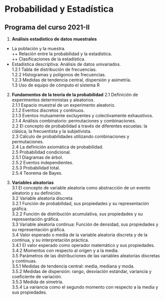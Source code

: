 # Probabilidad y Estadística  
## Programa del curso 2021-II  

1. **Análisis estadístico de datos muestrales**  
 + La población y la muestra.  
  ++ Relación entre la probabilidad y la estadística.  
  ++ Clasificaciones de la estadística.  
 + Estadística descriptiva: Análisis de datos univariados.  
  1.2.1 Tabla de distribución de frecuencias.  
  1.2.2 Histogramas y polígonos de frecuencias.  
  1.2.3 Medidas de tendencia central, dispersión y asimetría.  
1.3 Uso de equipo de cómputo el sistema R

2. **Fundamentos de la teoría de la probabilidad**
2.1 Definición de experimentos deterministas y aleatorios.  
  2.1.1 Espacio muestral de un experimento aleatorio.  
  2.1.2 Eventos discretos y continuos.  
  2.1.3 Eventos mutuamente excluyentes y colectivamente exhaustivos.  
  2.1.4 Análisis combinatorio: permutaciones y combinaciones.  
2.2 El concepto de probabilidad a través de diferentes escuelas: la clásica, la frecuentista y la subjetivista.  
2.3 Cálculo de probabilidades utilizando combinaciones y permutaciones.  
2.4 La definición axiomática de probabilidad.  
2.5 Probabilidad condicional.  
  2.5.1 Diagramas de árbol.  
  2.5.2 Eventos independientes.  
  2.5.3 Probabilidad total.  
  2.5.4 Teorema de Bayes.  

3. **Variables aleatorias**  
3.1 El concepto de variable aleatoria como abstracción de un evento aleatorio y su definición.  
3.2 Variable aleatoria discreta  
  3.2.1 Función de probabilidad, sus propiedades y su representación gráfica.  
  3.2.2 Función de distribución acumulativa, sus propiedades y su representación gráfica.  
3.3 Variable aleatoria continua: Función de densidad, sus propiedades y su representación gráfica.  
3.4 Valor esperado o media de la variable aleatoria discreta y de la continua, y su interpretación práctica.  
  3.4.1 El valor esperado como operador matemático y sus propiedades.  
  3.4.2 Momentos con respecto al origen y a la media.  
3.5 Parámetros de las distribuciones de las variables aleatorias discretas y continuas.  
  3.5.1 Medidas de tendencia central: media, mediana y moda.  
  3.5.2 Medidas de dispersión: rango, desviación estándar, variancia y coeficiente de variación.  
  3.5.3 Medida de simetría.  
  3.5.4 La variancia como el segundo momento con respecto a la media y sus propiedades.  
